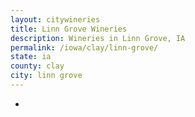 ```yaml
---
layout: citywineries
title: Linn Grove Wineries
description: Wineries in Linn Grove, IA
permalink: /iowa/clay/linn-grove/
state: ia
county: clay
city: linn grove
---
```

-
